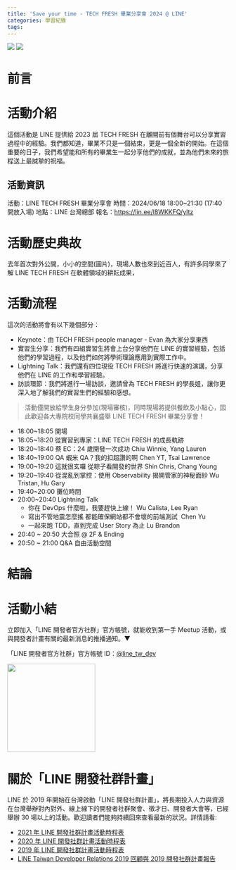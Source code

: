 ```yaml
---
title: 'Save your time - TECH FRESH 畢業分享會 2024 @ LINE'
categories: 學習紀錄
tags:
---
```


![](https://nijialin.com/images/2024/)
![](https://nijialin.com/images/common.jpeg)

# 前言

<!-- more -->

# 活動介紹

這個活動是 LINE 提供給 2023 屆 TECH FRESH 在離開前有個舞台可以分享實習過程中的經驗。我們都知道，畢業不只是一個結束，更是一個全新的開始。在這個重要的日子，我們希望能和所有的畢業生一起分享他們的成就，並為他們未來的旅程送上最誠摯的祝福。

## 活動資訊

活動：LINE TECH FRESH 畢業分享會
時間：2024/06/18 18:00~21:30 (17:40 開放入場)
地點：LINE 台灣總部
報名：https://lin.ee/l8WKKFQ/yltz

# 活動歷史典故

去年首次對外公開，小小的空間(圖片)，現場人數也來到近百人，有許多同學來了解 LINE TECH FRESH 在軟體領域的耕耘成果，

# 活動流程

這次的活動將會有以下幾個部分：

- Keynote：由 TECH FRESH people manager - Evan 為大家分享東西
- 實習生分享：我們有四組實習生將會上台分享他們在 LINE 的實習經驗，包括他們的學習過程，以及他們如何將學術理論應用到實際工作中。
- Lightning Talk：我們還有四位現役 TECH FRESH 將進行快速的演講，分享他們在 LINE 的工作和學習經驗。
- 訪談環節：我們將進行一場訪談，邀請曾為 TECH FRESH 的學長姐，讓你更深入地了解我們的實習生們的經驗和感想。

> 活動僅開放給學生身分參加(現場審核)，同時現場將提供餐飲及小點心，因此歡迎各大專院校同學共襄盛舉 LINE TECH FRESH 畢業分享會！


- 18:00~18:05 開場
- 18:05~18:20 從實習到專家：LINE TECH FRESH 的成長軌跡
- 18:20~18:40 蔡 EC：24 歲開發一次成功 Chiu Winnie, Yang Lauren
- 18:40~19:00 QA 蝦米 QA？我的扣超讚的啊 Chen YT, Tsai Lawrence
- 19:00~19:20 這就很玄囉 從粽子看開發的世界 Shin Chris, Chang Young
- 19:20~19:40 從混亂到掌控：使用 Observability 揭開管家的神秘面紗 Wu Tristan, Hu Gary
- 19:40~20:00 攤位時間
- 20:00~20:40​ Lightning Talk
  - 你在 DevOps 什麼啦，我要趕快上線！ Wu Calista, Lee Ryan
  - 寫出不管地震怎麼搖 都能確保網站都不會壞的前端測試  Chen Yu
  - 一起來跑 TDD，直到完成 User Story 為止 Lu Brandon
- 20:40 ~ 20:50 大合照 @ 2F & Ending
- 20:50 ~ 21:00​ Q&A 自由活動空間

# 結論

# 活動小結

立即加入「LINE 開發者官方社群」官方帳號，就能收到第一手 Meetup 活動，或與開發者計畫有關的最新消息的推播通知。▼

「LINE 開發者官方社群」官方帳號 ID：[@line_tw_dev](https://qr-official.line.me/gs/M_908lugfe_BW.png)

<img src="https://qr-official.line.me/gs/M_908lugfe_BW.png" width="200" height="200">

# 關於「LINE 開發社群計畫」

LINE 於 2019 年開始在台灣啟動「LINE 開發社群計畫」，將長期投入人力與資源在台灣舉辦對內對外、線上線下的開發者社群聚會、徵才日、開發者大會等，已經舉辦 30 場以上的活動。歡迎讀者們能夠持續回來查看最新的狀況。詳情請看:

- [2021 年 LINE 開發社群計畫活動時程表](https://engineering.linecorp.com/zh-hant/blog/2021-line-tw-devrel/)
- [2020 年 LINE 開發社群計畫活動時程表](https://engineering.linecorp.com/zh-hant/blog/2020-line-tw-devrel/)
- [2019 年 LINE 開發社群計畫活動時程表](https://engineering.linecorp.com/zh-hant/blog/line-taiwan-developer-relations-2019-plan/)
- [LINE Taiwan Developer Relations 2019 回顧與 2019 開發社群計畫報告](https://engineering.linecorp.com/zh-hant/blog/line-taiwan-developer-relations-2019/)

<style>
  section.compact {
    font-size: 150%  
  }
  img[alt~="center"] {
    display: block;
    margin: 0 auto;
  }
</style>
